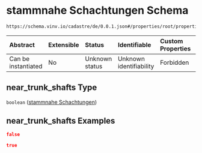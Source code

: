 # stammnahe Schachtungen Schema

```txt
https://schema.vinv.io/cadastre/de/0.0.1.json#/properties/root/properties/near_trunk_shafts
```



| Abstract            | Extensible | Status         | Identifiable            | Custom Properties | Additional Properties | Access Restrictions | Defined In                                                                                                                 |
| :------------------ | :--------- | :------------- | :---------------------- | :---------------- | :-------------------- | :------------------ | :------------------------------------------------------------------------------------------------------------------------- |
| Can be instantiated | No         | Unknown status | Unknown identifiability | Forbidden         | Allowed               | none                | [dereferenced.doc.json\*](../../../../../../vinv-schemas/vinv-tree/out/0.0.1/dereferenced.doc.json "open original schema") |

## near\_trunk\_shafts Type

`boolean` ([stammnahe Schachtungen](dereferenced-properties-wurzel-properties-stammnahe-schachtungen.md))

## near\_trunk\_shafts Examples

```json
false
```

```json
true
```
